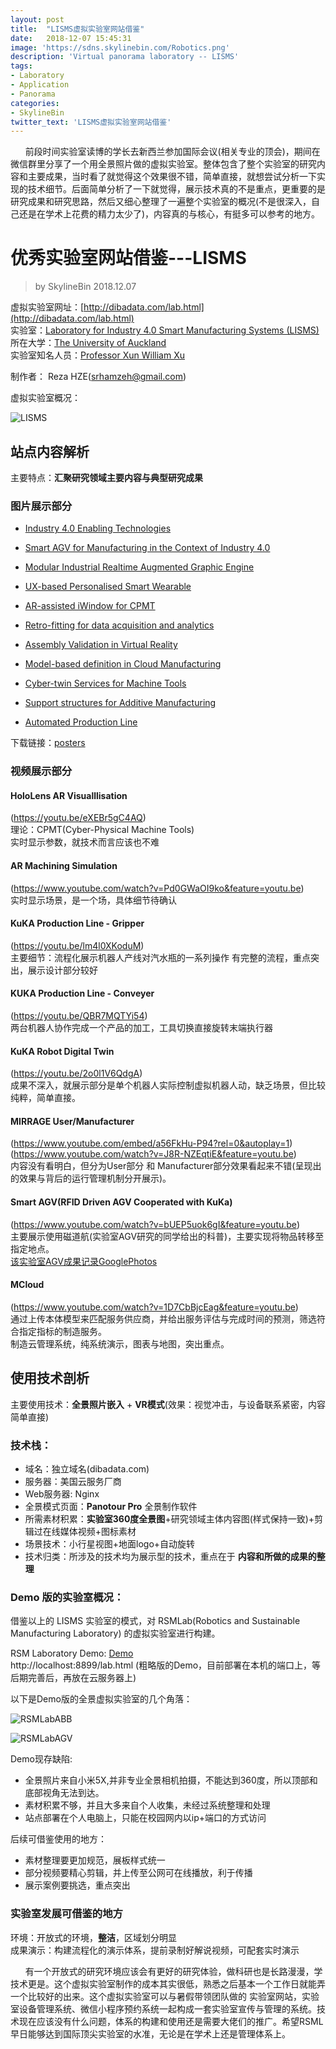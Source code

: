 ```yaml
---
layout: post
title:  "LISMS虚拟实验室网站借鉴"
date:   2018-12-07 15:45:31
image: 'https://sdns.skylinebin.com/Robotics.png'
description: 'Virtual panorama laboratory -- LISMS'
tags:
- Laboratory
- Application
- Panorama
categories:
- SkylineBin
twitter_text: 'LISMS虚拟实验室网站借鉴'
---  
```


&nbsp;&nbsp;&nbsp;&nbsp;&nbsp;&nbsp;前段时间实验室读博的学长去新西兰参加国际会议(相关专业的顶会)，期间在微信群里分享了一个用全景照片做的虚拟实验室。整体包含了整个实验室的研究内容和主要成果，当时看了就觉得这个效果很不错，简单直接，就想尝试分析一下实现的技术细节。后面简单分析了一下就觉得，展示技术真的不是重点，更重要的是研究成果和研究思路，然后又细心整理了一遍整个实验室的概况(不是很深入，自己还是在学术上花费的精力太少了)，内容真的与核心，有挺多可以参考的地方。

# 优秀实验室网站借鉴---LISMS  

> by SkylineBin 2018.12.07  


虚拟实验室网址：[http://dibadata.com/lab.html](http://dibadata.com/lab.html)  
实验室：[Laboratory for Industry 4.0 Smart Manufacturing Systems (LISMS)](http://www.mech.auckland.ac.nz/en/about/ourresearch/research-facilities/LISMS.html)  
所在大学：[The University of Auckland](https://www.auckland.ac.nz/en/engineering/about-the-faculty/mechanical-engineering.html)  
实验室知名人员：[Professor Xun William Xu](https://unidirectory.auckland.ac.nz/people/xun-xu)  

制作者： Reza HZE(srhamzeh@gmail.com)  


虚拟实验室概况：  

![LISMS](https://sdns.skylinebin.com/Academic/LISMS/posters/LISMS.png)

## 站点内容解析  
主要特点：**汇聚研究领域主要内容与典型研究成果**  

### 图片展示部分  

- [Industry 4.0 Enabling Technologies](https://sdns.skylinebin.com/Academic/LISMS/posters/_i4_technologies.jpg)  

- [Smart AGV for Manufacturing in the Context of Industry 4.0](https://sdns.skylinebin.com/Academic/LISMS/posters/_2agv.jpg)  

- [Modular Industrial Realtime Augmented Graphic Engine](https://sdns.skylinebin.com/Academic/LISMS/posters/_3errol.jpg)  

- [UX-based Personalised Smart Wearable](https://sdns.skylinebin.com/Academic/LISMS/posters/_4pai.jpg)  

- [AR-assisted iWindow for CPMT](https://sdns.skylinebin.com/Academic/LISMS/posters/_5shane.jpg)  

- [Retro-fitting for data acquisition and analytics](https://sdns.skylinebin.com/Academic/LISMS/posters/_5shane.jpg)  

- [Assembly Validation in Virtual Reality](https://sdns.skylinebin.com/Academic/LISMS/posters/_7millinda.jpg)  

- [Model-based definition in Cloud Manufacturing](https://sdns.skylinebin.com/Academic/LISMS/posters/_8rivai.jpg)  

- [Cyber-twin Services for Machine Tools](https://sdns.skylinebin.com/Academic/LISMS/posters/_9khamdi.jpg)  

- [Support structures for Additive Manufacturing](https://sdns.skylinebin.com/Academic/LISMS/posters/_10jc.jpg)  

- [Automated Production Line](https://sdns.skylinebin.com/Academic/LISMS/posters/_11ehsan.jpg)  


下载链接：[posters](http://dibadata.com/posters/posters.zip)  


### 视频展示部分  

#### HoloLens AR Visualllisation 
(https://youtu.be/eXEBr5gC4AQ)  
理论：CPMT(Cyber-Physical Machine Tools)  
实时显示参数，就技术而言应该也不难  

#### AR Machining Simulation  
(https://www.youtube.com/watch?v=Pd0GWaOI9ko&feature=youtu.be)  
实时显示场景，是一个场，具体细节待确认  


#### KuKA Production Line - Gripper  
(https://youtu.be/lm4l0XKoduM)  
主要细节：流程化展示机器人产线对汽水瓶的一系列操作 
有完整的流程，重点突出，展示设计部分较好  

#### KUKA Production Line - Conveyer  
(https://youtu.be/QBR7MQTYi54)  
两台机器人协作完成一个产品的加工，工具切换直接旋转末端执行器  

#### KuKA Robot Digital Twin
(https://youtu.be/2o0l1V6QdgA)  
成果不深入，就展示部分是单个机器人实际控制虚拟机器人动，缺乏场景，但比较纯粹，简单直接。  

#### MIRRAGE User/Manufacturer
(https://www.youtube.com/embed/a56FkHu-P94?rel=0&autoplay=1)  
(https://www.youtube.com/watch?v=J8R-NZEqtiE&feature=youtu.be)  
内容没有看明白，但分为User部分 和 Manufacturer部分效果看起来不错(呈现出的效果与背后的运行管理机制分开展示)。  


#### Smart AGV(RFID Driven AGV Cooperated with KuKa)  
(https://www.youtube.com/watch?v=bUEP5uok6gI&feature=youtu.be)  
主要展示使用磁道航(实验室AGV研究的同学给出的科普)，主要实现将物品转移至指定地点。  
[该实验室AGV成果记录GooglePhotos](https://photos.google.com/share/AF1QipMW6lZFGaRJmqdbz-Tmca3wbrmdIZ6ryq0bbRtGKqNwWq7DpNSt7IeuRfktakjlBQ?key=LXVaV29LQmZtZ2d1RDF4Z1c4T0tjMUF5M3g0YzlR)  


#### MCloud  
(https://www.youtube.com/watch?v=1D7CbBjcEag&feature=youtu.be)  
通过上传本体模型来匹配服务供应商，并给出服务评估与完成时间的预测，筛选符合指定指标的制造服务。  
制造云管理系统，纯系统演示，图表与地图，突出重点。  

## 使用技术剖析  
主要使用技术：**全景照片嵌入** + **VR模式**(效果：视觉冲击，与设备联系紧密，内容简单直接)  
### 技术栈：  
- 域名：独立域名(dibadata.com)  
- 服务器：美国云服务厂商  
- Web服务器: Nginx  
- 全景模式页面：**Panotour Pro** 全景制作软件  
- 所需素材积累：**实验室360度全景图**+研究领域主体内容图(样式保持一致)+剪辑过在线媒体视频+图标素材  
- 场景技术：小行星视图+地面logo+自动旋转  
- 技术归类：所涉及的技术均为展示型的技术，重点在于 **内容和所做的成果的整理**  


### Demo 版的实验室概况：  

借鉴以上的 LISMS 实验室的模式，对 RSMLab(Robotics and Sustainable Manufacturing Laboratory) 的虚拟实验室进行构建。

RSM Laboratory Demo: [Demo](http://localhost:8899/lab.html)  
http://localhost:8899/lab.html
(粗略版的Demo，目前部署在本机的端口上，等后期完善后，再放在云服务器上)  

以下是Demo版的全景虚拟实验室的几个角落：

![RSMLabABB](https://sdns.skylinebin.com/Academic/RSM/RSMLabone.png)

![RSMLabAGV](https://sdns.skylinebin.com/Academic/RSM/RSMLabtwo.png)

Demo现存缺陷:   

- 全景照片来自小米5X,并非专业全景相机拍摄，不能达到360度，所以顶部和底部视角无法到达。  
- 素材积累不够，并且大多来自个人收集，未经过系统整理和处理  
- 站点部署在个人电脑上，只能在校园网内以ip+端口的方式访问  

后续可借鉴使用的地方：  

- 素材整理要更加规范，展板样式统一  
- 部分视频要精心剪辑，并上传至公网可在线播放，利于传播  
- 展示案例要挑选，重点突出  

### 实验室发展可借鉴的地方

环境：开放式的环境，**整洁**，区域划分明显   
成果演示：构建流程化的演示体系，提前录制好解说视频，可配套实时演示


&nbsp;&nbsp;&nbsp;&nbsp;&nbsp;&nbsp;有一个开放式的研究环境应该会有更好的研究体验，做科研也是长路漫漫，学技术更是。这个虚拟实验室制作的成本其实很低，熟悉之后基本一个工作日就能弄一个比较好的出来。这个虚拟实验室可以与暑假带领团队做的 实验室网站，实验室设备管理系统、微信小程序预约系统一起构成一套实验室宣传与管理的系统。技术现在应该没有什么问题，体系的构建和使用还是需要大佬们的推广。希望RSML早日能够达到国际顶尖实验室的水准，无论是在学术上还是管理体系上。
